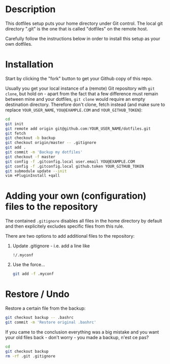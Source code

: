 # Description

This dotfiles setup puts your home directory under Git control.
The local git directory ".git" is the one that is called "dotfiles" on
the remote host.

Carefully follow the instructions below in order to install this setup
as your own dotfiles.

# Installation

Start by clicking the "fork" button to get your Github copy of this
repo.

Usually you get your local instance of a (remote) Git repository with
`git clone`, but hold on - apart from the fact that a few difference
must remain between mine and your dotfiles, `git clone` would require
an empty destination directory. Therefore don't clone, fetch instead
(and make sure to replace `YOUR_USER_NAME`, `YOU@EXAMPLE.COM` and
`YOUR_GITHUB_TOKEN`):

```sh
cd
git init
git remote add origin git@github.com:YOUR_USER_NAME/dotfiles.git
git fetch
git checkout -b backup
git checkout origin/master -- .gitignore
git add .
git commit -m 'Backup my dotfiles'
git checkout -f master
git config -f .gitconfig.local user.email YOU@EXAMPLE.COM
git config -f .gitconfig.local github.token YOUR_GITHUB_TOKEN
git submodule update --init
vim +PluginInstall +qall
```

# Adding your own (configuration) files to the repository

The contained `.gitignore` disables all files in the home directory by
default and then explicitely excludes specific files from this rule.

There are two options to add additional files to the repository:

1. Update .gitignore - i.e. add a line like
   ```
   !/.myconf
   ```
2. Use the force...
   ```sh
   git add -f .myconf
   ```

# Restore / Undo

Restore a certain file from the backup:

```sh
git checkout backup -- .bashrc
git commit -m 'Restore original .bashrc'
```

If you came to the conclusion everything was a big mistake and you want
your old files back - don't worry - you made a backup, n'est ce pas?

```sh
cd
git checkout backup
rm -rf .git .gitignore
```
